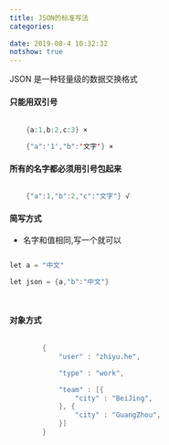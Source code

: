 ```yaml
---
title: JSON的标准写法
categories:
	
date: 2019-08-4 10:32:32
notshow: true
---
```


JSON 是一种轻量级的数据交换格式

#### 只能用双引号

``` java
	
	{a:1,b:2,c:3} ×

	{"a":'1',"b":'文字'} ×

```

#### 所有的名字都必须用引号包起来

``` java

	{"a":1,"b":2,"c":"文字"} √
```

#### 简写方式

+ 名字和值相同,写一个就可以

``` java

let a = "中文"

let json = {a,"b":"中文"}

 
```

#### 对象方式

``` java

		{
            "user" : "zhiyu.he",

            "type" : "work",

            "team" : [{
                "city" : "BeiJing",
            }, {
                "city" : "GuangZhou",
            }]
        }

```
